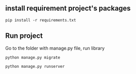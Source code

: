
## install requirement project's packages

```commandline
pip install -r requirements.txt
```

## Run project

Go to the folder with manage.py file, run library
```commandline
python manage.py migrate 
```

```commandline
python manage.py runserver
```
